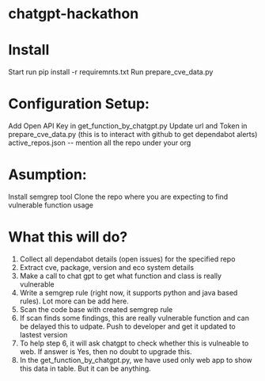 # chatgpt-hackathon

# Install
Start run pip install -r requiremnts.txt
Run prepare_cve_data.py 

# Configuration Setup:

Add Open API Key in get_function_by_chatgpt.py
Update url and Token in prepare_cve_data.py (this is to interact with github to get dependabot alerts)
active_repos.json -- mention all the repo under your org

# Asumption:

Install semgrep tool
Clone the repo where you are expecting to find vulnerable function usage


# What this will do?

1. Collect all dependabot details (open issues) for the specified repo
2. Extract cve, package, version and eco system details
3. Make a call to chat gpt to get what function and class is really vulnerable
4. Write a semgrep rule (right now, it supports python and java based rules). Lot more can be add here.
5. Scan the code base with created semgrep rule
6. If scan finds some findings, this are really vulnerable function and can be delayed this to udpate. Push to developer and get it updated to lastest version
7. To help step 6, it will ask chatgpt to check whether this is vulneable to web. If answer is Yes, then no doubt to upgrade this.
8. In the get_function_by_chatgpt.py, we have used only web app to show this data in table. But it can be anything.
